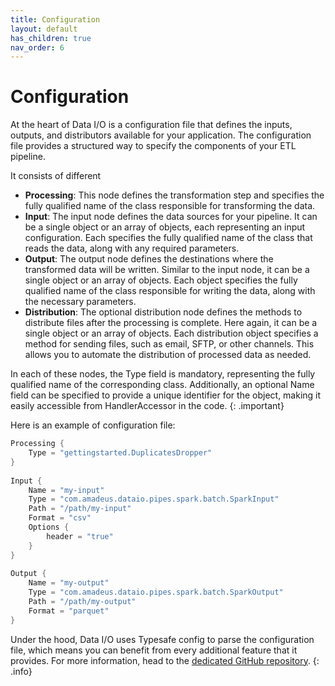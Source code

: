 ```yaml
---
title: Configuration
layout: default
has_children: true
nav_order: 6
---
```

# Configuration

At the heart of Data I/O is a configuration file that defines the inputs, outputs, and distributors available for your application. The configuration file provides a structured way to specify the components of your ETL pipeline.

It consists of different
- **Processing**: This node defines the transformation step and specifies the fully qualified name of the class responsible for transforming the data.
- **Input**: The input node defines the data sources for your pipeline. It can be a single object or an array of objects, each representing an input configuration. Each specifies the fully qualified name of the class that reads the data, along with any required parameters.
- **Output**: The output node defines the destinations where the transformed data will be written. Similar to the input node, it can be a single object or an array of objects. Each object specifies the fully qualified name of the class responsible for writing the data, along with the necessary parameters.
- **Distribution**: The optional distribution node defines the methods to distribute files after the processing is complete. Here again, it can be a single object or an array of objects. Each distribution object specifies a method for sending files, such as email, SFTP, or other channels. This allows you to automate the distribution of processed data as needed.

In each of these nodes, the Type field is mandatory, representing the fully qualified name of the corresponding class. Additionally, an optional Name field can be specified to provide a unique identifier for the object, making it easily accessible from HandlerAccessor in the code.
{: .important}

Here is an example of configuration file: 

```scala
Processing {
    Type = "gettingstarted.DuplicatesDropper"
}
 
Input {
    Name = "my-input"
    Type = "com.amadeus.dataio.pipes.spark.batch.SparkInput"
    Path = "/path/my-input"
    Format = "csv"
    Options {
        header = "true"
    }
}
 
Output {
    Name = "my-output"
    Type = "com.amadeus.dataio.pipes.spark.batch.SparkOutput"
    Path = "/path/my-output"
    Format = "parquet"
}
```

Under the hood, Data I/O uses Typesafe config to parse the configuration file, which means you can benefit from every additional feature that it provides. For more information, head to the 
<a href="https://github.com/lightbend/config" target="_blank">dedicated GitHub repository</a>.
{: .info}